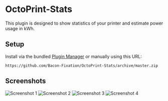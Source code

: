 # OctoPrint-Stats

This plugin is designed to show statistics of your printer and estimate power usage in kWh.

## Setup

Install via the bundled [Plugin Manager](https://github.com/foosel/OctoPrint/wiki/Plugin:-Plugin-Manager)
or manually using this URL:

    https://github.com/Bacon-Fixation/OctoPrint-Stats/archive/master.zip

## Screenshots

![Screenshot 1](https://github.com/amsbr/OctoPrint-Stats/raw/master/extras/img1.png)
![Screenshot 2](https://github.com/amsbr/OctoPrint-Stats/raw/master/extras/img2.png)
![Screenshot 3](https://github.com/amsbr/OctoPrint-Stats/raw/master/extras/img3.png)
![Screenshot 4](https://github.com/amsbr/OctoPrint-Stats/raw/master/extras/img4.png)
